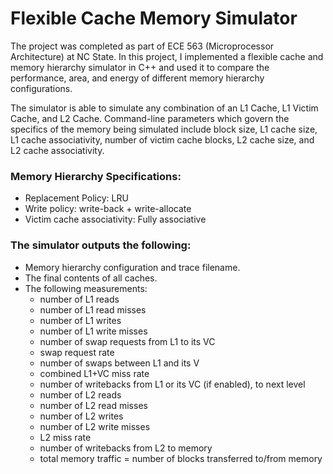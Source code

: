 # Flexible Cache Memory Simulator

The project was completed as part of ECE 563 (Microprocessor Architecture) at NC State. In this project, I implemented a flexible cache and memory hierarchy simulator in C++ and used it to compare the performance, area, and energy of different memory hierarchy configurations.

The simulator is able to simulate any combination of an L1 Cache, L1 Victim Cache, and L2 Cache. Command-line parameters which govern the specifics of the memory being simulated include block size, L1 cache size, L1 cache associativity, number of victim cache blocks, L2 cache size, and L2 cache associativity.

### Memory Hierarchy Specifications:
* Replacement Policy: LRU
* Write policy: write-back + write-allocate
* Victim cache associativity: Fully associative

### The simulator outputs the following:
* Memory hierarchy configuration and trace filename.
* The final contents of all caches.
* The following measurements:
  * number of L1 reads
  * number of L1 read misses
  * number of L1 writes
  * number of L1 write misses
  * number of swap requests from L1 to its VC
  * swap request rate
  * number of swaps between L1 and its V
  * combined L1+VC miss rate
  * number of writebacks from L1 or its VC (if enabled), to next level
  * number of L2 reads
  * number of L2 read misses
  * number of L2 writes
  * number of L2 write misses
  * L2 miss rate 
  * number of writebacks from L2 to memory
  * total memory traffic = number of blocks transferred to/from memory
